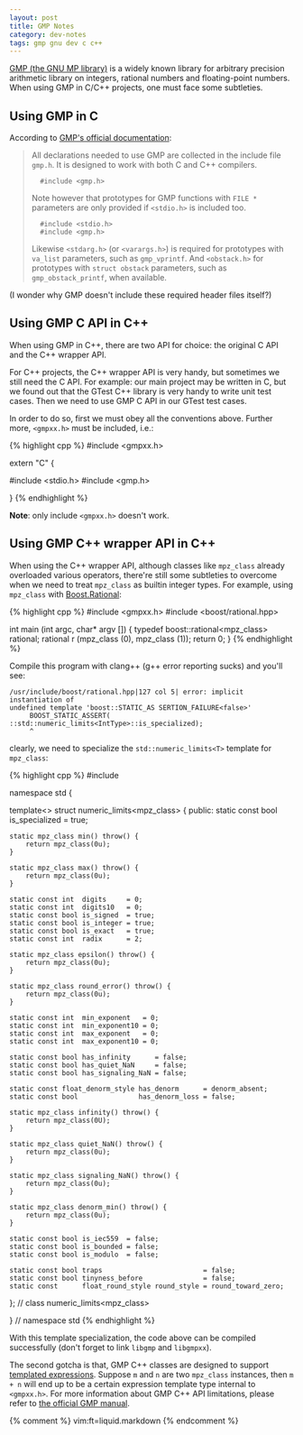 ```yaml
---
layout: post
title: GMP Notes
category: dev-notes
tags: gmp gnu dev c c++
---
```


[GMP (the GNU MP library)][gmp-home] is a widely known library for arbitrary
precision arithmetic library on integers, rational numbers and floating-point
numbers.  When using GMP in C/C++ projects, one must face some subtleties.

[gmp-home]: http://gmplib.org/index.html

## Using GMP in C

According to [GMP's official documentation][gmp-headers]:

>   All declarations needed to use GMP are collected in the include file
>   `gmp.h`.  It is designed to work with both C and C++ compilers.
>
>       #include <gmp.h>
>
>   Note however that prototypes for GMP functions with `FILE *` parameters are
>   only provided if `<stdio.h>` is included too.
>
>       #include <stdio.h>
>       #include <gmp.h>
>
>   Likewise `<stdarg.h>` (or `<varargs.h>`) is required for prototypes with
>   `va_list` parameters, such as `gmp_vprintf`.  And `<obstack.h>` for
>   prototypes with `struct obstack` parameters, such as `gmp_obstack_printf`,
>   when available.

[gmp-headers]: http://gmplib.org/manual/Headers-and-Libraries.html#Headers-and-Libraries

(I wonder why GMP doesn't include these required header files itself?)

## Using GMP C API in C++

When using GMP in C++, there are two API for choice: the original C API and the
C++ wrapper API.

For C++ projects, the C++ wrapper API is very handy, but sometimes we still
need the C API.  For example: our main project may be written in C, but we
found out that the GTest C++ library is very handy to write unit test cases.
Then we need to use GMP C API in our GTest test cases.

In order to do so, first we must obey all the conventions above.  Further more,
`<gmpxx.h>` must be included, i.e.:

{% highlight cpp %}
#include <gmpxx.h>

extern "C" {

#include <stdio.h>
#include <gmp.h>

}
{% endhighlight %}

**Note**: only include `<gmpxx.h>` doesn't work.

## Using GMP C++ wrapper API in C++

When using the C++ wrapper API, although classes like `mpz_class` already
overloaded various operators, there're still some subtleties to overcome when we
need to treat `mpz_class` as builtin integer types.  For example, using
`mpz_class` with [Boost.Rational][boost-rational]:

{% highlight cpp %}
#include <gmpxx.h>
#include <boost/rational.hpp>

int main (int argc, char* argv [])
{
    typedef boost::rational<mpz_class> rational;
    rational r (mpz_class (0), mpz_class (1));
    return 0;
}
{% endhighlight %}

Compile this program with clang++ (g++ error reporting sucks) and you'll see:

    /usr/include/boost/rational.hpp|127 col 5| error: implicit instantiation of
    undefined template 'boost::STATIC_AS SERTION_FAILURE<false>'
         BOOST_STATIC_ASSERT( ::std::numeric_limits<IntType>::is_specialized);
         ^

clearly, we need to specialize the `std::numeric_limits<T>` template for
`mpz_class`:

{% highlight cpp %}
#include <limits>

namespace std {

template<>
struct numeric_limits<mpz_class> {
public:
    static const bool is_specialized = true;

    static mpz_class min() throw() {
        return mpz_class(0u);
    }

    static mpz_class max() throw() {
        return mpz_class(0u);
    }

    static const int  digits     = 0;
    static const int  digits10   = 0;
    static const bool is_signed  = true;
    static const bool is_integer = true;
    static const bool is_exact   = true;
    static const int  radix      = 2;

    static mpz_class epsilon() throw() {
        return mpz_class(0u);
    }

    static mpz_class round_error() throw() {
        return mpz_class(0u);
    }

    static const int  min_exponent   = 0;
    static const int  min_exponent10 = 0;
    static const int  max_exponent   = 0;
    static const int  max_exponent10 = 0;

    static const bool has_infinity      = false;
    static const bool has_quiet_NaN     = false;
    static const bool has_signaling_NaN = false;

    static const float_denorm_style has_denorm      = denorm_absent;
    static const bool               has_denorm_loss = false;

    static mpz_class infinity() throw() {
        return mpz_class(0U);
    }

    static mpz_class quiet_NaN() throw() {
        return mpz_class(0u);
    }

    static mpz_class signaling_NaN() throw() {
        return mpz_class(0u);
    }

    static mpz_class denorm_min() throw() {
        return mpz_class(0u);
    }

    static const bool is_iec559  = false;
    static const bool is_bounded = false;
    static const bool is_modulo  = false;

    static const bool traps                         = false;
    static const bool tinyness_before               = false;
    static const      float_round_style round_style = round_toward_zero;

};  //  class numeric_limits<mpz_class>

}   //  namespace std
{% endhighlight %}

With this template specialization, the code above can be compiled successfully
(don't forget to link `libgmp` and `libgmpxx`).

The second gotcha is that, GMP C++ classes are designed to support [templated
expressions][temp-expr].  Suppose `m` and `n` are two `mpz_class` instances,
then `m + n` will end up to be a certain expression template type internal to
`<gmpxx.h>`.  For more information about GMP C++ API limitations, please refer
to [the official GMP manual][gmpxx-limits].

[boost-rational]: http://www.boost.org/doc/libs/1_50_0/libs/rational/
[temp-expr]: http://en.wikipedia.org/wiki/Expression_templates
[gmpxx-limits]: http://gmplib.org/manual/C_002b_002b-Interface-Limitations.html#C_002b_002b-Interface-Limitations

{% comment %}
vim:ft=liquid.markdown
{% endcomment %}
